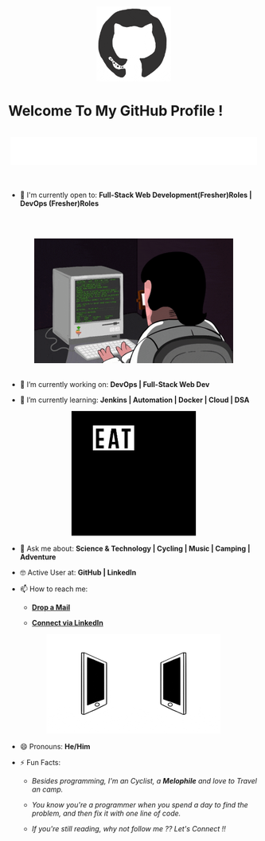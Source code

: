 <div align="center">
<img src="https://github.com/Arpit6055/Arpit6055/blob/master/octo.gif" alt="GitHub Logo" width="150" height="150" />
</div>

# Welcome To My GitHub Profile !

<br/>
<div align="center">
<img src="https://github.com/Arpit6055/Arpit6055/blob/master/screen.gif" alt="Arpit singh Typer" />
</div>
<br/>


<br/>

- 🙌 I'm currently open to: **Full-Stack Web Development(Fresher)Roles | DevOps (Fresher)Roles**

<br/><br/>

<div align="center">
<img src="https://github.com/Arpit6055/Arpit6055/blob/master/coderman.gif" alt="Coder" width="400" height="250" />
</div>
<br/>

- 🔭 I’m currently working on: **DevOps |  Full-Stack Web Dev**

- 🌱 I’m currently learning: **Jenkins | Automation | Docker | Cloud | DSA**


<div align="center">
<img src="https://github.com/Arpit6055/Arpit6055/blob/master/giphy.webp" alt="eatsleepcode" width="250" height="250" />
</div>

- 💬 Ask me about: **Science & Technology | Cycling | Music | Camping | Adventure**

- 🤓 Active User at: **GitHub | LinkedIn**

- 📫 How to reach me:

    * [**Drop a Mail**](arpisingh_19689@aitpune.edu.in)

    * [**Connect via LinkedIn**](https://www.linkedin.com/in/arpit45)

    <!-- * [**Visit my Website**]() -->
    
<div align="center">
<img src="https://github.com/Arpit6055/Arpit6055/blob/master/connected.gif" alt="Arpit Singh" width="350" height="200" />
</div>

- 😄 Pronouns: **He/Him**

- ⚡ Fun Facts: 

    * *Besides programming, I'm an Cyclist, a **Melophile** and love to Travel an camp.*

    * *You know you're a programmer when you spend a day to find the problem, and then fix it with one line of code.*
    
    * *If you're still reading, why not follow me ?? Let's Connect !!*
